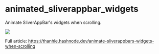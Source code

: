 # animated_sliverappbar_widgets

Animate SliverAppBar's widgets when scrolling.

![](https://cdn.hashnode.com/res/hashnode/image/upload/v1632662599113/lkeAzmeoWr.gif?w=1600&h=840&fit=crop&crop=entropy&auto=format,compress&gif-q=60&format=webm)

Full article: https://thanhle.hashnode.dev/animate-sliverappbars-widgets-when-scrolling
